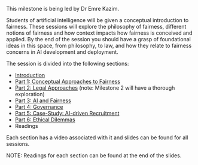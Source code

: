 This milestone is being led by Dr Emre Kazim. 

Students of artificial intelligence will be given a conceptual introduction to fairness. These sessions will explore the philosophy of fairness, different notions of fairness and how context impacts how fairness is conceived and applied. By the end of the session you should have a grasp of foundational ideas in this space, from philosophy, to law, and how they relate to fairness concerns in AI development and deployment. 

The session is divided into the following sections: 
- [Introduction](https://youtu.be/WOb2DM2R-jI)
- [Part 1: Conceptual Approaches to Fairness](https://youtu.be/nH5PqEbZGeU)
- [Part 2: Legal Approaches](https://youtu.be/RXkFE2qYD9Q) (note: Milestone 2 will have a thorough exploration) 
- [Part 3: AI and Fairness](https://youtu.be/hC11j_7gIkY)
- [Part 4: Governance](https://youtu.be/FUBxc88WFcc)
- [Part 5: Case-Study: AI-driven Recruitment](https://youtu.be/AvXg18xZXeU)
- [Part 6: Ethical Dilemmas](https://youtu.be/95JWnJWfCvw)
- Readings 

Each section has a video associated with it and slides can be found for all sessions.

NOTE: Readings for each section can be found at the end of the slides. 
